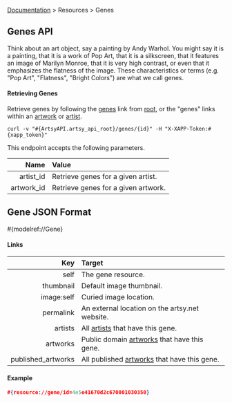 [Documentation](/docs) &gt; Resources &gt; Genes

## Genes API

Think about an art object, say a painting by Andy Warhol. You might say it is a painting, that it is a work of Pop Art, that it is a silkscreen, that it features an image of Marilyn Monroe, that it is very high contrast, or even that it emphasizes the flatness of the image. These characteristics or terms (e.g. "Pop Art", "Flatness", "Bright Colors") are what we call genes.

#### Retrieving Genes

Retrieve genes by following the [genes](#{ArtsyAPI.artsy_api_root}/genes) link from [root](#{ArtsyAPI.artsy_api_root}), or the "genes" links within an [artwork](/docs/artworks) or [artist](/docs/artists).

```
curl -v "#{ArtsyAPI.artsy_api_root}/genes/{id}" -H "X-XAPP-Token:#{xapp_token}"
```

This endpoint accepts the following parameters.

Name       | Value                                                             |
----------:|:------------------------------------------------------------------|
artist_id  | Retrieve genes for a given artist.                                |
artwork_id | Retrieve genes for a given artwork.                               |

## Gene JSON Format

#{modelref://Gene}

#### Links

Key                | Target                                                          |
------------------:|:----------------------------------------------------------------|
self               | The gene resource.                                              |
thumbnail          | Default image thumbnail.                                        |
image:self         | Curied image location.                                          |
permalink          | An external location on the artsy.net website.                  |
artists            | All [artists](/docs/artists) that have this gene.               |
artworks           | Public domain [artworks](/docs/artworks) that have this gene.   |
published_artworks | All published [artworks](/docs/artworks) that have this gene.   |

#### Example

``` json
#{resource://gene/id=4e5e41670d2c670001030350}
```
